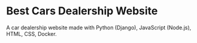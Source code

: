 # Best Cars Dealership Website

A car dealership website made with Python (Django), JavaScript (Node.js), HTML, CSS, Docker.
